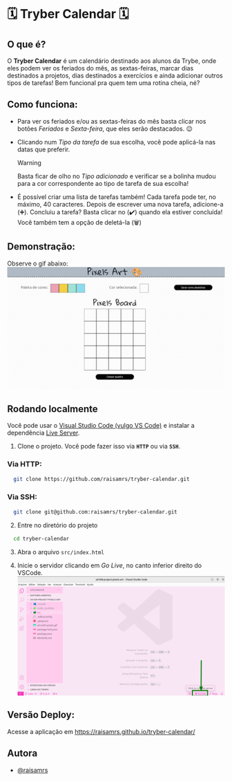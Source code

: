 🗓️ Tryber Calendar 🗓️
===============	

## O que é?
O **Tryber Calendar** é um calendário destinado aos alunos da Trybe, onde eles podem ver os feriados do mês, as sextas-feiras, marcar dias destinados a projetos, dias destinados a exercícios e ainda adicionar outros tipos de tarefas! Bem funcional pra quem tem uma rotina cheia, né?

## Como funciona:
* Para ver os feriados e/ou as sextas-feiras do mês basta clicar nos botões *Feriados* e *Sexta-feira*, que eles serão destacados. 😉
* Clicando num *Tipo da tarefa* de sua escolha, você pode aplicá-la nas datas que preferir.
    >[!WARNING]
    > Basta ficar de olho no *Tipo adicionado* e verificar se a bolinha mudou para a cor correspondente ao tipo de tarefa de sua escolha!

* É possível criar uma lista de tarefas também! Cada tarefa pode ter, no máximo, 40 caracteres.  Depois de escrever uma nova tarefa, adicione-a (➕). Concluiu a tarefa? Basta clicar no (✔️) quando ela estiver concluída! Você também tem a opção de deletá-la (🗑️)


## Demonstração:
Observe o gif abaixo:
![Observe o gif:](https://github.com/raisamrs/pixels-art/blob/main/src/imgs/Pixels%20Art%20Demo.gif)



## Rodando localmente
Você pode usar o [Visual Studio Code (vulgo VS Code)](https://code.visualstudio.com/download) e instalar a dependência [Live Server](https://marketplace.visualstudio.com/items?itemName=ritwickdey.LiveServer).

1. Clone o projeto.  Você pode fazer isso via **`HTTP`** ou via **`SSH`**.

### Via HTTP:
```bash
  git clone https://github.com/raisamrs/tryber-calendar.git
```
### Via SSH:
```bash
  git clone git@github.com:raisamrs/tryber-calendar.git
```

2. Entre no diretório do projeto

```bash
  cd tryber-calendar
```

3. Abra o arquivo `src/index.html`


4. Inicie o servidor clicando em *Go Live*, no canto inferior direito do VSCode.
![Go Live](https://github.com/raisamrs/pixels-art/blob/main/src/imgs/Live%20Server.png)

## Versão Deploy:
Acesse a aplicação em https://raisamrs.github.io/tryber-calendar/

## Autora

- [@raisamrs](https://www.github.com/raisamrs)
